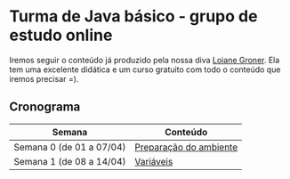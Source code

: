 # Turma de Java básico - grupo de estudo online

Iremos seguir o conteúdo já produzido pela nossa diva [Loiane Groner](https://loiane.com/). Ela tem uma excelente didática e um curso gratuito com todo o conteúdo que iremos precisar =). 


## Cronograma

| Semana | Conteúdo |
| --- | --- |
| Semana 0 (de 01 a 07/04) | [Preparação do ambiente](semana_0/index.md) |
| Semana 1 (de 08 a 14/04) | [Variáveis](semana_1/index.md) |
